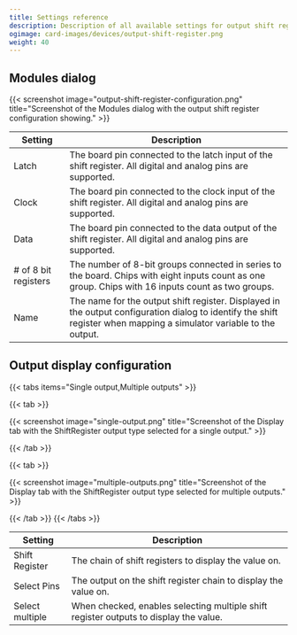 ```yaml
---
title: Settings reference
description: Description of all available settings for output shift register devices and output configurations using shift registers.
ogimage: card-images/devices/output-shift-register.png
weight: 40
---
```


## Modules dialog

{{< screenshot image="output-shift-register-configuration.png" title="Screenshot of the Modules dialog with the output shift register configuration showing." >}}

| Setting              | Description                                                                                                                                                          |
| -------------------- | -------------------------------------------------------------------------------------------------------------------------------------------------------------------- |
| Latch                | The board pin connected to the latch input of the shift register. All digital and analog pins are supported.                                                         |
| Clock                | The board pin connected to the clock input of the shift register. All digital and analog pins are supported.                                                         |
| Data                 | The board pin connected to the data output of the shift register. All digital and analog pins are supported.                                                         |
| # of 8 bit registers | The number of 8-bit groups connected in series to the board. Chips with eight inputs count as one group. Chips with 16 inputs count as two groups.                   |
| Name                 | The name for the output shift register. Displayed in the output configuration dialog to identify the shift register when mapping a simulator variable to the output. |

## Output display configuration

{{< tabs items="Single output,Multiple outputs" >}}

{{< tab >}}

{{< screenshot image="single-output.png" title="Screenshot of the Display tab with the ShiftRegister output type selected for a single output." >}}

{{< /tab >}}

{{< tab >}}

{{< screenshot image="multiple-outputs.png" title="Screenshot of the Display tab with the ShiftRegister output type selected for multiple outputs." >}}

{{< /tab >}}
{{< /tabs >}}

| Setting         | Description                                                                           |
| --------------- | ------------------------------------------------------------------------------------- |
| Shift Register  | The chain of shift registers to display the value on.                                 |
| Select Pins     | The output on the shift register chain to display the value on.                       |
| Select multiple | When checked, enables selecting multiple shift register outputs to display the value. |
